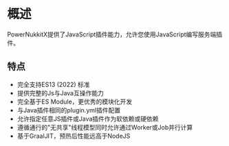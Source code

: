 # 概述  

PowerNukkitX提供了JavaScript插件能力，允许您使用JavaScript编写服务端插件。  

## 特点  

- 完全支持ES13 (2022) 标准
- 提供完整的Js与Java互操作能力
- 完全基于ES Module，更优秀的模块化开发
- 与Java插件相同的plugin.yml插件配置
- 允许指定任意JS插件或Java插件作为软依赖或硬依赖
- 遵循通行的"无共享"线程模型同时允许通过Worker或Job并行计算
- 基于GraalJIT，预热后性能远高于NodeJS

